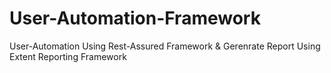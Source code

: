 # User-Automation-Framework

User-Automation Using Rest-Assured Framework &amp; Gerenrate Report Using Extent Reporting Framework
